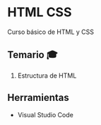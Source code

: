 # HTML CSS
Curso básico de HTML y CSS

## Temario :mortar_board:

1. Estructura de HTML

## Herramientas

- Visual Studio Code
